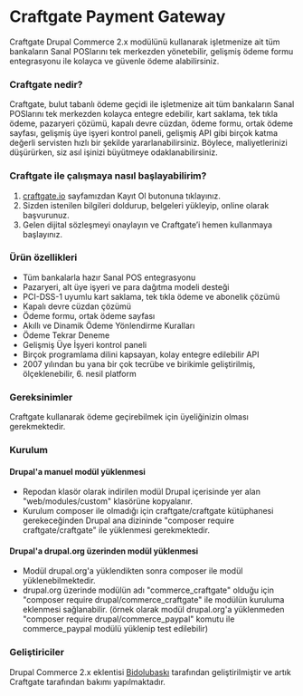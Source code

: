 # Craftgate Payment Gateway
Craftgate Drupal Commerce 2.x modülünü kullanarak işletmenize ait tüm bankaların Sanal POSlarını tek merkezden yönetebilir, gelişmiş ödeme formu entegrasyonu ile kolayca ve güvenle ödeme alabilirsiniz.

### Craftgate nedir?
Craftgate, bulut tabanlı ödeme geçidi ile işletmenize ait tüm bankaların Sanal POSlarını tek merkezden kolayca entegre edebilir, kart saklama, tek tıkla ödeme, pazaryeri çözümü, kapalı devre cüzdan, ödeme formu, ortak ödeme sayfası, gelişmiş üye işyeri kontrol paneli, gelişmiş API gibi birçok katma değerli servisten hızlı bir şekilde yararlanabilirsiniz. Böylece, maliyetlerinizi düşürürken, siz asıl işinizi büyütmeye odaklanabilirsiniz.

### Craftgate ile çalışmaya nasıl başlayabilirim?
1. [craftgate.io](https://craftgate.io) sayfamızdan Kayıt Ol butonuna tıklayınız.
1. Sizden istenilen bilgileri doldurup, belgeleri yükleyip, online olarak başvurunuz.
1. Gelen dijital sözleşmeyi onaylayın ve Craftgate’i hemen kullanmaya başlayınız.

### Ürün özellikleri
* Tüm bankalarla hazır Sanal POS entegrasyonu
* Pazaryeri, alt üye işyeri ve para dağıtma modeli desteği
* PCI-DSS-1 uyumlu kart saklama, tek tıkla ödeme ve abonelik çözümü
* Kapalı devre cüzdan çözümü
* Ödeme formu, ortak ödeme sayfası
* Akıllı ve Dinamik Ödeme Yönlendirme Kuralları
* Ödeme Tekrar Deneme
* Gelişmiş Üye İşyeri kontrol paneli
* Birçok programlama dilini kapsayan, kolay entegre edilebilir API
* 2007 yılından bu yana bir çok tecrübe ve birikimle geliştirilmiş, ölçeklenebilir, 6. nesil platform

### Gereksinimler
Craftgate kullanarak ödeme geçirebilmek için üyeliğinizin olması gerekmektedir.

### Kurulum
#### Drupal'a manuel modül yüklenmesi
* Repodan klasör olarak indirilen modül Drupal içerisinde yer alan "web/modules/custom" klasörüne kopyalanır. 
* Kurulum composer ile olmadığı için craftgate/craftgate kütüphanesi gerekeceğinden Drupal ana dizininde "composer require craftgate/craftgate" ile yüklenmesi gerekmektedir.

#### Drupal'a drupal.org üzerinden modül yüklenmesi
* Modül drupal.org'a yüklendikten sonra composer ile modül yüklenebilmektedir. 
* drupal.org üzerinde modülün adı "commerce_craftgate" olduğu için "composer require drupal/commerce_craftgate" ile modülün kuruluma eklenmesi sağlanabilir. (örnek olarak modül drupal.org'a yüklenmeden "composer require drupal/commerce_paypal" komutu ile commerce_paypal modülü yüklenip test edilebilir)

### Geliştiriciler
Drupal Commerce 2.x eklentisi [Bidolubaskı](https://github.com/bidolubaski) tarafından geliştirilmiştir ve artık Craftgate tarafından bakımı yapılmaktadır.
